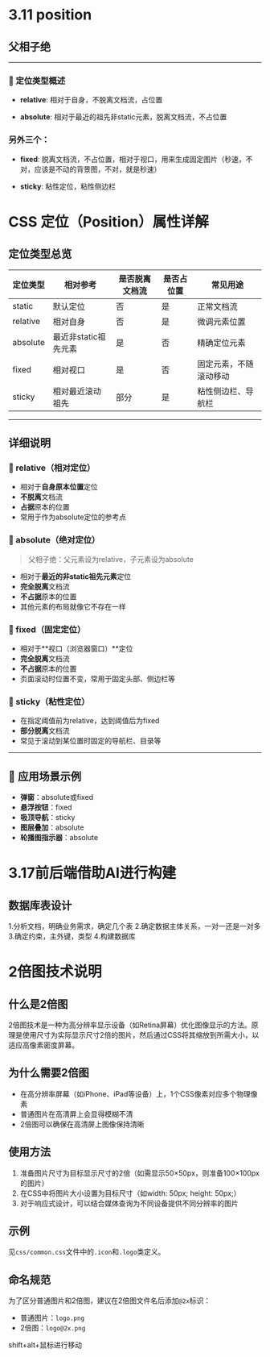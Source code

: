 # 3.11 position

## 父相子绝

---

### 📌 定位类型概述

- **relative**: 相对于自身，不脱离文档流，占位置

- **absolute**: 相对于最近的祖先非static元素，脱离文档流，不占位置

### 另外三个：

- **fixed**: 脱离文档流，不占位置，相对于视口，用来生成固定图片（秒速，不对，应该是不动的背景图，不对，就是秒速）

- **sticky**: 粘性定位，粘性侧边栏

# CSS 定位（Position）属性详解

## 定位类型总览

| 定位类型 | 相对参考 | 是否脱离文档流 | 是否占位置 | 常见用途 |
|---------|---------|--------------|-----------|---------|
| static  | 默认定位 | 否 | 是 | 正常文档流 |
| relative | 相对自身 | 否 | 是 | 微调元素位置 |
| absolute | 最近非static祖先元素 | 是 | 否 | 精确定位元素 |
| fixed | 相对视口 | 是 | 否 | 固定元素，不随滚动移动 |
| sticky | 相对最近滚动祖先 | 部分 | 是 | 粘性侧边栏、导航栏 |

---

## 详细说明

### 🔹 relative（相对定位）
- 相对于**自身原本位置**定位
- **不脱离**文档流
- **占据**原本的位置
- 常用于作为absolute定位的参考点

### 🔹 absolute（绝对定位）
> 父相子绝：父元素设为relative，子元素设为absolute

- 相对于**最近的非static祖先元素**定位
- **完全脱离**文档流
- **不占据**原本的位置
- 其他元素的布局就像它不存在一样

### 🔹 fixed（固定定位）
- 相对于**视口（浏览器窗口）**定位
- **完全脱离**文档流
- **不占据**原本的位置
- 页面滚动时位置不变，常用于固定头部、侧边栏等

### 🔹 sticky（粘性定位）
- 在指定阈值前为relative，达到阈值后为fixed
- **部分脱离**文档流
- 常见于滚动到某位置时固定的导航栏、目录等

---

## 📝 应用场景示例
- **弹窗**：absolute或fixed
- **悬浮按钮**：fixed
- **吸顶导航**：sticky
- **图层叠加**：absolute
- **轮播图指示器**：absolute




# 3.17前后端借助AI进行构建

## 数据库表设计
1.分析文档，明确业务需求，确定几个表
2.确定数据主体关系，一对一还是一对多
3.确定约束，主外键，类型
4.构建数据库

# 2倍图技术说明

## 什么是2倍图
2倍图技术是一种为高分辨率显示设备（如Retina屏幕）优化图像显示的方法。原理是使用尺寸为实际显示尺寸2倍的图片，然后通过CSS将其缩放到所需大小，以适应高像素密度屏幕。

## 为什么需要2倍图
- 在高分辨率屏幕（如iPhone、iPad等设备）上，1个CSS像素对应多个物理像素
- 普通图片在高清屏上会显得模糊不清
- 2倍图可以确保在高清屏上图像保持清晰

## 使用方法
1. 准备图片尺寸为目标显示尺寸的2倍（如需显示50×50px，则准备100×100px的图片）
2. 在CSS中将图片大小设置为目标尺寸（如width: 50px; height: 50px;）
3. 对于响应式设计，可以结合媒体查询为不同设备提供不同分辨率的图片

## 示例
见`css/common.css`文件中的`.icon`和`.logo`类定义。

## 命名规范
为了区分普通图片和2倍图，建议在2倍图文件名后添加`@2x`标识：
- 普通图片：`logo.png`
- 2倍图：`logo@2x.png`


shift+alt+鼠标进行移动
